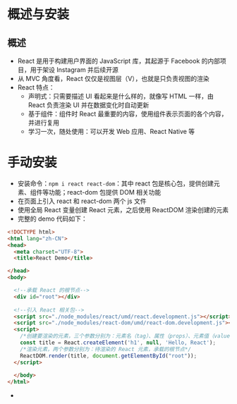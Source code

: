 

# 概述与安装

## 概述

- React 是用于构建用户界面的 JavaScript 库，其起源于 Facebook 的内部项目，用于架设 Instagram 并后续开源
- 从 MVC 角度看，React 仅仅是视图层（V），也就是只负责视图的渲染
- React 特点：
    - 声明式：只需要描述 UI 看起来是什么样的，就像写 HTML 一样，由 React 负责渲染 UI 并在数据变化时自动更新
    - 基于组件：组件时 React 最重要的内容，使用组件表示页面的各个内容，并进行复用
    - 学习一次，随处使用：可以开发 Web 应用、React Native 等

# 手动安装

- 安装命令：`npm i react react-dom`：其中 react 包是核心包，提供创建元素、组件等功能；react-dom 包提供 DOM 相关功能
- 在页面上引入 react 和 react-dom 两个 js 文件
- 使用全局 React 变量创建 React 元素，之后使用 ReactDOM 渲染创建的元素
- 完整的 demo 代码如下：
```html
<!DOCTYPE html>
<html lang="zh-CN">
<head>
  <meta charset="UTF-8">
  <title>React Demo</title>

</head>
<body>

  <!--承载 React 的根节点-->
  <div id="root"></div>
  
  <!--引入 React 相关包-->
  <script src="./node_modules/react/umd/react.development.js"></script>
  <script src="./node_modules/react-dom/umd/react-dom.development.js"></script>
  <script>
    /*创建要渲染的元素，三个参数分别为：元素名（tag）、属性（props）、元素值（value）*/
    const title = React.createElement('h1', null, 'Hello, React');
    /*渲染元素，两个参数分别为：待渲染的 React 元素，承载的根节点*/
    ReactDOM.render(title, document.getElementById("root"));
  </script>
  
  </body>
</html>
```
- 
